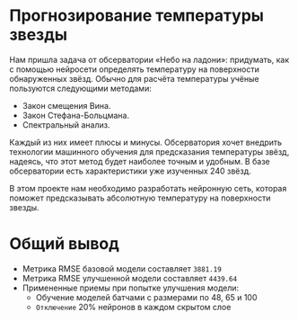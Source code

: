 # Прогнозирование температуры звезды

Нам пришла задача от обсерватории «Небо на ладони»: придумать, как с помощью нейросети определять температуру на поверхности обнаруженных звёзд. Обычно для расчёта температуры учёные пользуются следующими методами:

- Закон смещения Вина.
- Закон Стефана-Больцмана.
- Спектральный анализ.

Каждый из них имеет плюсы и минусы. Обсерватория хочет внедрить технологии машинного обучения для предсказания температуры звёзд, надеясь, что этот метод будет наиболее точным и удобным.
В базе обсерватории есть характеристики уже изученных 240 звёзд.

В этом проекте нам необходимо разработать нейронную сеть, которая поможет предсказывать абсолютную температуру на поверхности звезды.

# Общий вывод

- Метрика RMSE базовой модели составляет `3881.19`
- Метрика RMSE улучшенной модели составляет `4439.64`
- Примененные приемы при попытке улучшения модели:
    - Обучение моделей батчами с размерами по 48, 65 и 100
    - `Отключение` 20% нейронов в каждом скрытом слое
